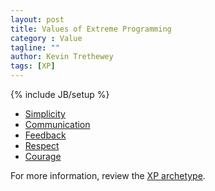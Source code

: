 ```yaml
---
layout: post
title: Values of Extreme Programming
category : Value
tagline: ""
author: Kevin Trethewey
tags: [XP]
---
```

{% include JB/setup %}

* [Simplicity](/value/Simplicity)
* [Communication](/value/communication)
* [Feedback](/value/Feedback)
* [Respect](/value/Respect)
* [Courage](/value/Courage)


For more information, review the [XP archetype](/archetype/XP).
